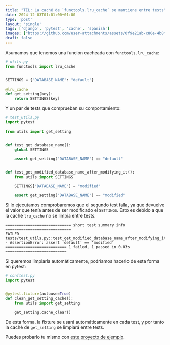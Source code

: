 ```yaml
---                                                                             
title: "TIL: La caché de `functools.lru_cache` se mantiene entre tests"
date: 2024-12-03T01:01:00+01:00
type: 'post'
layout: 'single'
tags: ['django', 'pytest', 'cache', 'spanish']
images: ["https://github.com/user-attachments/assets/0f9e21ab-c80e-4b8f-af71-aafdaf93805b"]
draft: false
---
```



Asumamos que tenemos una función cacheada con `functools.lru_cache`:

```python
# utils.py
from functools import lru_cache


SETTINGS = {"DATABASE_NAME": "default"}

@lru_cache
def get_setting(key):
    return SETTINGS[key]
```

Y un par de tests que comprueban su comportamiento:
```python
# test_utils.py
import pytest

from utils import get_setting


def test_get_database_name():
    global SETTINGS

    assert get_setting("DATABASE_NAME") == "default"


def test_get_modified_database_name_after_modifying_it():
    from utils import SETTINGS

    SETTINGS["DATABASE_NAME"] = "modified"

    assert get_setting("DATABASE_NAME") == "modified"
```

Si lo ejecutamos comprobaremos que el segundo test falla, ya que devuelve el valor que tenía antes de ser modificado el `SETTINGS`. Esto es debido a que la caché `lru_cache` no se limpia entre tests. 

```
============================= short test summary info =============================
FAILED tests/test_utils.py::test_get_modified_database_name_after_modifying_it - AssertionError: assert 'default' == 'modified'
=========================== 1 failed, 1 passed in 0.03s ===========================
```

Si queremos limpiarla automáticamente, podríamos hacerlo de esta forma en pytest:

```python
# conftest.py
import pytest


@pytest.fixture(autouse=True)
def clean_get_setting_cache():
    from utils import get_setting

    get_setting.cache_clear()
```

De esta forma, la fixture se usará automáticamente en cada test, y por tanto la caché de `get_setting` se limpiará entre tests. 

Puedes probarlo tu mismo con [este proyecto de ejemplo](https://github.com/EnriqueSoria/test-lru-cache-is-persistent-between-tests).
